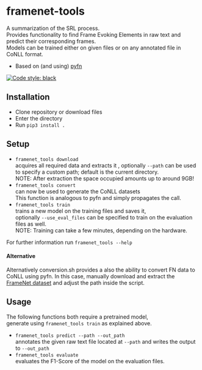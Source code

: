# framenet-tools

A summarization of the SRL process.  
Provides functionality to find Frame Evoking Elements in raw text and predict 
their corresponding frames.  
Models can be trained either on given files or on any annotated file in CoNLL format.  
- Based on (and using) [pyfn][1]

[![Code style: black](https://img.shields.io/badge/code%20style-black-000000.svg)](https://github.com/ambv/black)

## Installation
- Clone repository or download files
- Enter the directory
- Run `pip3 install .`

## Setup
- `framenet_tools download`  
acquires all required data and extracts it
, optionally `--path` can be used 
to specify a custom path; default is the current directory.  
NOTE: After extraction the space occupied amounts up to around 9GB!
- `framenet_tools convert`  
can now be used to generate the CoNLL datasets  
This function is analogous to pyfn and simply propagates the call.
- `framenet_tools train`  
trains a new model on the training files and saves it,  
optionally `--use_eval_files` can be specified to train on the evaluation files as well.  
NOTE: Training can take a few minutes, depending on the hardware. 

For further information run `framenet_tools --help`

#### Alternative
Alternatively conversion.sh provides a also the ability to convert FN data to CoNLL using pyfn.
In this case, manually download and extract the [FrameNet dataset][2]
and adjust the path inside the script.

## Usage

The following functions both require a pretrained model,  
generate using `framenet_tools train` as explained above.
- `framenet_tools predict --path --out_path`  
annotates the given raw text file located at
 `--path` and writes the output to `--out_path`
- `framenet_tools evaluate`  
evaluates the F1-Score of the model on the evaluation files.



[1]: https://pypi.org/project/pyfn/
[2]: https://github.com/akb89/pyfn/releases/download/v1.0.0/data.7z